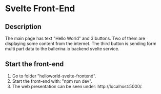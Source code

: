 # Svelte Front-End

## Description

The main page has text "Hello World" and 3 buttons.
Two of them are displaying some content from the internet.
The third button is sending form multi part data to the ballerina.io backend svelte service.

## Start the front-end

1. Go to folder "helloworld-svelte-frontend".
2. Start the front-end with: "npm run dev".
3. The web presentation can be seen under: http://localhost:5000/.